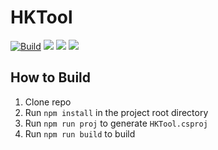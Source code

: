 
# HKTool

[![Build](https://github.com/HKLab/HollowKnightMod.Tool/actions/workflows/build.yml/badge.svg)](https://github.com/HKLab/HollowKnightMod.Tool/actions/workflows/build.yml) ![ ](https://img.shields.io/github/downloads/HKLab/HollowKnightMod.Tool/total) ![ ](https://img.shields.io/github/v/release/HKLab/HollowKnightMod.Tool) ![ ](https://img.shields.io/github/release-date/HKLab/HollowKnightMod.Tool)

## How to Build

1. Clone repo
2. Run `npm install` in the project root directory
3. Run `npm run proj` to generate `HKTool.csproj`
4. Run `npm run build` to build
